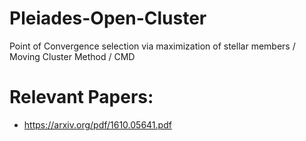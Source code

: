 # Pleiades-Open-Cluster
Point of Convergence selection via maximization of stellar members / Moving Cluster Method / CMD

# Relevant Papers:
- https://arxiv.org/pdf/1610.05641.pdf
